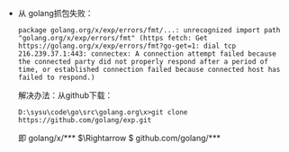 * 从 golang抓包失败：

  ```shell
  package golang.org/x/exp/errors/fmt/...: unrecognized import path "golang.org/x/exp/errors/fmt" (https fetch: Get https://golang.org/x/exp/errors/fmt?go-get=1: dial tcp 216.239.37.1:443: connectex: A connection attempt failed because the connected party did not properly respond after a period of time, or established connection failed because connected host has failed to respond.)
  ```

  解决办法：从github下载：

  ```shell
  D:\sysu\code\go\src\golang.org\x>git clone https://github.com/golang/exp.git
  ```

  即 golang/x/\***  $\Rightarrow $ github.com/golang/\***

